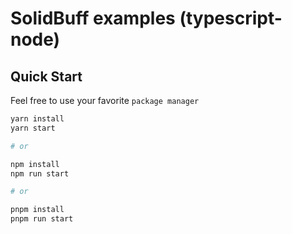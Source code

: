 # SolidBuff examples (typescript-node)

## Quick Start

Feel free to use your favorite `package manager`

```sh
yarn install
yarn start

# or

npm install
npm run start

# or

pnpm install
pnpm run start
```
